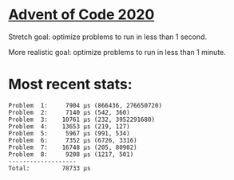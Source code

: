 # [Advent of Code 2020](https://adventofcode.com/2019)

Stretch goal: optimize problems to run in less than 1 second.

More realistic goal: optimize problems to run in less than 1 minute.

# Most recent stats:
```
Problem  1:     7904 μs (866436, 276650720)
Problem  2:     7140 μs (542, 360)
Problem  3:    10761 μs (232, 3952291680)
Problem  4:    13653 μs (219, 127)
Problem  5:     5967 μs (991, 534)
Problem  6:     7352 μs (6726, 3316)
Problem  7:    16748 μs (205, 80902)
Problem  8:     9208 μs (1217, 501)
-------------------
Total:         78733 μs
```
